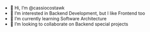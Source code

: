 - 👋 Hi, I’m @cassiocostawk
- 👀 I’m interested in Backend Development, but I like Frontend too
- 🌱 I’m currently learning Software Architecture
- 💞️ I’m looking to collaborate on Backend special projects

<!---
cassiocostawk/cassiocostawk is a ✨ special ✨ repository because its `README.md` (this file) appears on your GitHub profile.
You can click the Preview link to take a look at your changes.
--->
